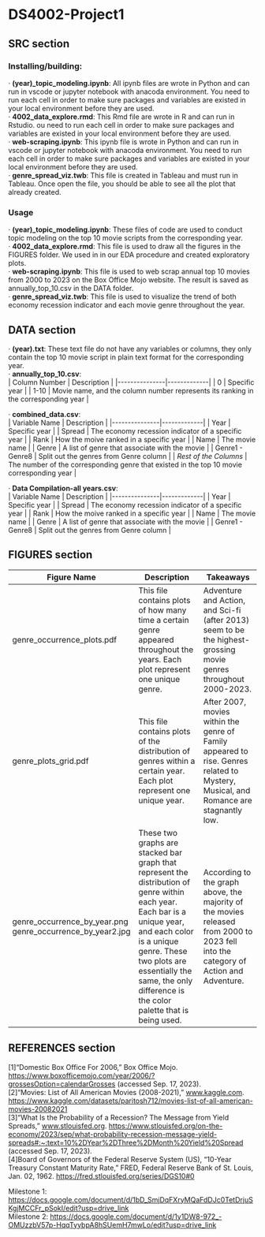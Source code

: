# DS4002-Project1
## SRC section
### Installing/building:
· **(year)_topic_modeling.ipynb**: All ipynb files are wrote in Python and can run in vscode or jupyter notebook with anacoda environment. You need to run each cell in order to make sure packages and variables are existed in your local environment before they are used.  
· **4002_data_explore.rmd**: This Rmd file are wrote in R and can run in Rstudio. ou need to run each cell in order to make sure packages and variables are existed in your local environment before they are used.  
· **web-scraping.ipynb**: This ipynb file is wrote in Python and can run in vscode or jupyter notebook with anacoda environment. You need to run each cell in order to make sure packages and variables are existed in your local environment before they are used.  
· **genre_spread_viz.twb**: This file is created in Tableau and must run in Tableau. Once open the file, you should be able to see all the plot that already created.

### Usage
· **(year)_topic_modeling.ipynb**: These files of code are used to conduct topic modeling on the top 10 movie scripts from the corresponding year.  
· **4002_data_explore.rmd**: This file is used to draw all the figures in the FIGURES folder. We used in in our EDA procedure and created exploratory plots.  
· **web-scraping.ipynb**: This file is used to web scrap annual top 10 movies from 2000 to 2023 on the Box Office Mojo website. The result is saved as annually_top_10.csv in the DATA folder.  
· **genre_spread_viz.twb**: This file is used to visualize the trend of both economy recession indicator and each movie genre throughout the year.

## DATA section
· **(year).txt**: These text file do not have any variables or columns, they only contain the top 10 movie script in plain text format for the corresponding year.  
· **annually_top_10.csv**:  
| Column Number | Description |
|---------------|-------------|
|  0  |  Specific year  |
|  1-10  |  Movie name, and the column number represents its ranking in the corresponding year |  

· **combined_data.csv**:  
| Variable Name | Description |
|---------------|-------------|
| Year | Specific year |
| Spread | The economy recession indicator of a specific year |
| Rank | How the moive ranked in a specific year |
| Name | The movie name |
| Genre | A list of genre that associate with the movie |
| Genre1 - Genre8 | Split out the genres from Genre column |
| *Rest of the Columns* | The number of the corresponding genre that existed in the top 10 movie corresponding year |  

· **Data Compilation-all years.csv**:  
| Variable Name | Description |
|---------------|-------------|
| Year | Specific year |
| Spread | The economy recession indicator of a specific year |
| Rank | How the moive ranked in a specific year |
| Name | The movie name |
| Genre | A list of genre that associate with the movie |
| Genre1 - Genre8 | Split out the genres from Genre column |  



## FIGURES section
| Figure Name | Description | Takeaways |
|---------------|-------------|--------|
|genre_occurrence_plots.pdf| This file contains plots of how many time a certain genre appeared throughout the years. Each plot represent one unique genre.| Adventure and Action, and Sci-fi (after 2013) seem to be the highest-grossing movie genres throughout 2000-2023.|
|genre_plots_grid.pdf|This file contains plots of the distribution of genres within a certain year. Each plot represent one unique year.| After 2007, movies within the genre of Family appeared to rise. Genres related to Mystery, Musical, and Romance are stagnantly low.|
|genre_occurrence_by_year.png<br>genre_occurrence_by_year2.jpg| These two graphs are stacked bar graph that represent the distribution of genre within each year. Each bar is a unique year, and each color is a unique genre. These two plots are essentially the same, the only difference is the color palette that is being used.|According to the graph above, the majority of the movies released from 2000 to 2023 fell into the category of Action and Adventure.|  


## REFERENCES section
[1]“Domestic Box Office For 2006,” Box Office Mojo. https://www.boxofficemojo.com/year/2006/?grossesOption=calendarGrosses (accessed Sep. 17, 2023).  
[2]“Movies: List of All American Movies (2008-2021),” www.kaggle.com. https://www.kaggle.com/datasets/paritosh712/movies-list-of-all-american-movies-20082021  
[3]“What Is the Probability of a Recession? The Message from Yield Spreads,” www.stlouisfed.org. https://www.stlouisfed.org/on-the-economy/2023/sep/what-probability-recession-message-yield-spreads#:~:text=10%2DYear%2DThree%2DMonth%20Yield%20Spread (accessed Sep. 17, 2023).  
[4]Board of Governors of the Federal Reserve System (US), “10-Year Treasury Constant Maturity Rate,” FRED, Federal Reserve Bank of St. Louis, Jan. 02, 1962. https://fred.stlouisfed.org/series/DGS10#0  

Milestone 1: https://docs.google.com/document/d/1bD_SmjDqFXryMQaFdDJc0TetDrjuSKgjMCCFr_pSokI/edit?usp=drive_link  
Milestone 2: https://docs.google.com/document/d/1y1DW8-972_-OMUzzbV57p-HqqTyybpA8hSUemH7mwLo/edit?usp=drive_link  

